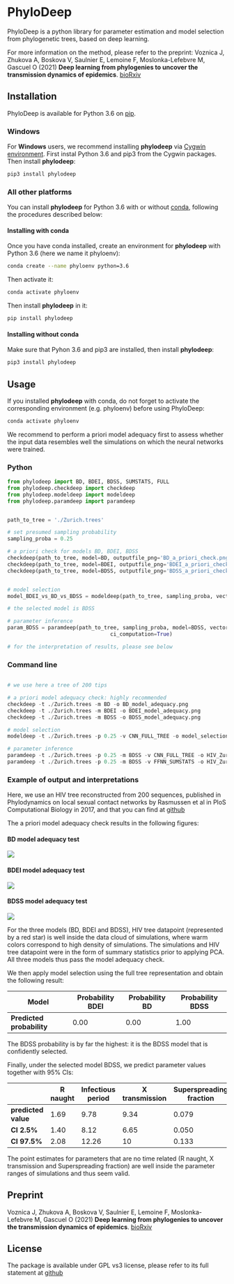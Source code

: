 # PhyloDeep

PhyloDeep is a python library for parameter estimation and model selection from phylogenetic trees, based on deep learning.

For more information on the method, please refer to the preprint: 
Voznica J, Zhukova A, Boskova V, Saulnier E, Lemoine F, Moslonka-Lefebvre M, Gascuel O (2021)
__Deep learning from phylogenies to uncover the transmission dynamics of epidemics__. [bioRxiv](https://www.biorxiv.org/content/10.1101/2021.03.11.435006v1)


## Installation

PhyloDeep is available for Python 3.6 on [pip](https://pypi.org/project/phylodeep).


### Windows
For **Windows** users, we recommend installing __phylodeep__ via [Cygwin environment](https://www.cygwin.com/).
First instal Python 3.6 and pip3 from the Cygwin packages. Then install __phylodeep__:
```bash
pip3 install phylodeep
```

### All other platforms

You can install __phylodeep__ for Python 3.6 with or without [conda](https://conda.io/docs/), following the procedures described below:

#### Installing with conda

Once you have conda installed, create an environment for __phylodeep__ with Python 3.6 (here we name it phyloenv):

```bash
conda create --name phyloenv python=3.6
```

Then activate it:
```bash
conda activate phyloenv
```

Then install __phylodeep__ in it:

```bash
pip install phylodeep
```

#### Installing without conda

Make sure that Pyhon 3.6 and pip3 are installed, then install __phylodeep__:

```bash
pip3 install phylodeep
```

## Usage 

If you installed __phylodeep__ with conda, do not forget to activate the corresponding environment (e.g. phyloenv) before using PhyloDeep:
```bash
conda activate phyloenv
```


We recommend to perform a priori model adequacy first to assess whether the input data resembles well the 
simulations on which the neural networks were trained.

### Python

```python
from phylodeep import BD, BDEI, BDSS, SUMSTATS, FULL
from phylodeep.checkdeep import checkdeep
from phylodeep.modeldeep import modeldeep
from phylodeep.paramdeep import paramdeep


path_to_tree = './Zurich.trees'

# set presumed sampling probability
sampling_proba = 0.25

# a priori check for models BD, BDEI, BDSS
checkdeep(path_to_tree, model=BD, outputfile_png='BD_a_priori_check.png')
checkdeep(path_to_tree, model=BDEI, outputfile_png='BDEI_a_priori_check.png')
checkdeep(path_to_tree, model=BDSS, outputfile_png='BDSS_a_priori_check.png')


# model selection
model_BDEI_vs_BD_vs_BDSS = modeldeep(path_to_tree, sampling_proba, vector_representation=FULL)

# the selected model is BDSS

# parameter inference
param_BDSS = paramdeep(path_to_tree, sampling_proba, model=BDSS, vector_representation=FULL, 
                                 ci_computation=True)

# for the interpretation of results, please see below
```

### Command line

```python

# we use here a tree of 200 tips

# a priori model adequacy check: highly recommended
checkdeep -t ./Zurich.trees -m BD -o BD_model_adequacy.png
checkdeep -t ./Zurich.trees -m BDEI -o BDEI_model_adequacy.png
checkdeep -t ./Zurich.trees -m BDSS -o BDSS_model_adequacy.png

# model selection
modeldeep -t ./Zurich.trees -p 0.25 -v CNN_FULL_TREE -o model_selection.csv

# parameter inference
paramdeep -t ./Zurich.trees -p 0.25 -m BDSS -v CNN_FULL_TREE -o HIV_Zurich_BDSS_CNN.csv
paramdeep -t ./Zurich.trees -p 0.25 -m BDSS -v FFNN_SUMSTATS -o HIV_Zurich_BDSS_FFNN_CI.csv -c
```

### Example of output and interpretations
Here, we use an HIV tree reconstructed from 200 sequences, published in Phylodynamics on local sexual contact networks 
by Rasmussen et al in PloS Computational Biology in 2017, and that you can find at [github](https://github.com/evolbioinfo/phylodeep/blob/main/test_tree_HIV_Zurich/Zurich.trees)

The a priori model adequacy check results in the following figures:

#### BD model adequacy test
![](https://github.com/evolbioinfo/phylodeep/tree/main/phylodeep/test/BD_model_adequacy.png)

#### BDEI model adequacy test
![](https://github.com/evolbioinfo/phylodeep/tree/main/phylodeep/test/BDEI_model_adequacy.png)

#### BDSS model adequacy test
![](https://github.com/evolbioinfo/phylodeep/tree/main/phylodeep/test/BDSS_model_adequacy.png)

For the three models (BD, BDEI and BDSS), HIV tree datapoint (represented by a red star) is well inside the data cloud
of simulations, where warm colors correspond to high density of simulations. The simulations and HIV tree datapoint were
in the form of summary statistics prior to applying PCA. All three models thus pass the model adequacy check.

We then apply model selection using the full tree representation and obtain the following result:

| Model | Probability BDEI | Probability BD | Probability BDSS |
| -------- | ------------- | ------------- | ------------- |
| __Predicted probability__ | 0.00 | 0.00 | 1.00 |

The BDSS probability is by far the highest: it is the BDSS model that is confidently selected.

Finally, under the selected model BDSS, we predict parameter values together with 95% CIs:

|  |  R naught  |  Infectious period  |  X transmission  |  Superspreading fraction  |
| ------------- | ------------- | -------------  |  -------------  | ------- |
| __predicted value__ | 1.69 |  9.78  | 9.34  |  0.079  |
| __CI 2.5%__  |  1.40  |  8.12  |  6.65  |  0.050  |
| __CI 97.5%__  |  2.08  |  12.26  |  10  |  0.133  |

The point estimates for parameters that are no time related (R naught, X transmission and Superspreading fraction) are
well inside the parameter ranges of simulations and thus seem valid.

## Preprint

Voznica J, Zhukova A, Boskova V, Saulnier E, Lemoine F, Moslonka-Lefebvre M, Gascuel O (2021)
__Deep learning from phylogenies to uncover the transmission dynamics of epidemics__. [bioRxiv](https://www.biorxiv.org/content/10.1101/2021.03.11.435006v1)

## License
The package is available under GPL vs3 license, please refer to its full statement at [github](https://github.com/evolbioinfo/phylodeep/blob/main/LICENSE)